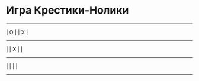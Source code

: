 # Игра Крестики-Нолики

 --- --- --- 
| O |   | X |
 --- --- --- 
|   | X |   |
 --- --- --- 
|   |   |   |
 --- --- --- 
